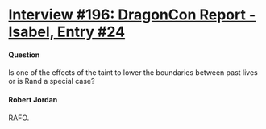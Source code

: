 # [Interview #196: DragonCon Report - Isabel, Entry #24](https://www.theoryland.com/intvmain.php?i=196#24)

#### Question

Is one of the effects of the taint to lower the boundaries between past lives or is Rand a special case?

#### Robert Jordan

RAFO.


